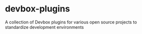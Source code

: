 # devbox-plugins
A collection of Devbox plugins for various open source projects to standardize development environments
